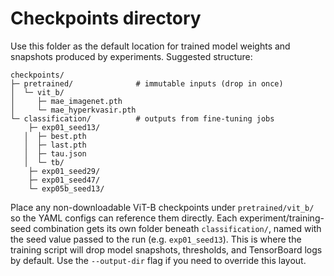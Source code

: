# Checkpoints directory

Use this folder as the default location for trained model weights and
snapshots produced by experiments. Suggested structure:

```
checkpoints/
├─ pretrained/              # immutable inputs (drop in once)
│  └─ vit_b/
│     ├─ mae_imagenet.pth
│     └─ mae_hyperkvasir.pth
└─ classification/          # outputs from fine-tuning jobs
    ├─ exp01_seed13/
   │  ├─ best.pth
   │  ├─ last.pth
   │  ├─ tau.json
   │  └─ tb/
    ├─ exp01_seed29/
    ├─ exp01_seed47/
    └─ exp05b_seed13/
```

Place any non-downloadable ViT-B checkpoints under `pretrained/vit_b/` so the
YAML configs can reference them directly. Each experiment/training-seed
combination gets its own folder beneath `classification/`, named with the seed
value passed to the run (e.g. `exp01_seed13`). This is where the training script
will drop model snapshots, thresholds, and TensorBoard logs by default. Use the
`--output-dir` flag if you need to override this layout.
